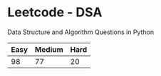 # Leetcode - DSA

Data Structure and Algorithm Questions in Python

| Easy   |  Medium  | Hard |
|--------|----------|------|
|   98   |    77    |  20  |

